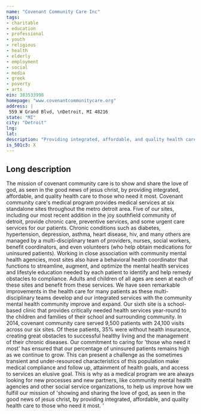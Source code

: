 ```yaml
---
name: "Covenant Community Care Inc"
tags:
- charitable
- education
- professional
- youth
- religious
- health
- elderly
- employment
- social
- media
- greek
- poverty
- arts
ein: 383533998
homepage: "www.covenantcommunitycare.org"
address: |
 559 W Grand Blvd, \nDetroit, MI 48216
state: "MI"
city: "Detroit"
lng: 
lat: 
description: "Providing integrated, affordable, and quality health care to those who need it most. "
is_501c3: X
---
```


## Long description

The mission of covenant community care is to show and share the love of god, as seen in the good news of jesus christ, by providing integrated, affordable, and quality health care to those who need it most. Covenant community care's medical program provides medical services at six standalone sites throughout the metro detroit area. Five of our sites, including our most recent addition in the joy southfield community of detroit, provide chronic care, preventive services, and some urgent care services for our patients. Chronic conditions such as diabetes, hypertension, depression, asthma, heart disease, hiv, and many others are managed by a multi-disciplinary team of providers, nurses, social workers, benefit coordinators, and even volunteers (who help obtain medications for uninsured patients). Working in close association with community mental health agencies, most sites also have a behavioral health coordinator that functions to streamline, augment, and optimize the mental health services and lifestyle education needed by each patient to identify and help remedy obstacles to compliance. Adults and children of all ages are seen at each of these sites and benefit from these services. We have seen remarkable improvements in the health care for many patients as these multi-disciplinary teams develop and our integrated services with the community mental health community improve and expand. Our sixth site is a school-based clinic that provides critically needed health services year-round to the children and families of their school and surrounding community. In 2014, covenant community care served 9,500 patients with 24,100 visits across our six sites. Of these patients, 35% were without health insurance, creating great obstacles to successful healthy living and the management of their chronic diseases. Our commitment to caring for 'those who need it most' has ensured that our percentage of uninsured patients remains high as we continue to grow. This can present a challenge as the sometimes transient and under-resourced characteristics of this population make medical compliance and follow up, attainment of health goals, and access to services an elusive goal. This is why as a medical program we are always looking for new processes and new partners, like community mental health agencies and other social service organizations, to help us improve how we fulfill our mission of 'showing and sharing the love of god, as seen in the good news of jesus christ, by providing integrated, affordable, and quality health care to those who need it most. '
